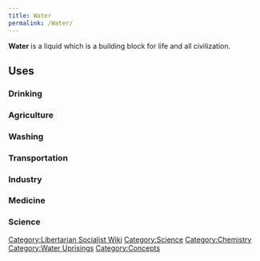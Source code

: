 ```yaml
---
title: Water
permalink: /Water/
---
```


**Water** is a liquid which is a building block for life and all
civilization.

## Uses

### Drinking

### Agriculture

### Washing

### Transportation

### Industry

### Medicine

### Science

[Category:Libertarian Socialist
Wiki](Category:Libertarian_Socialist_Wiki "wikilink")
[Category:Science](Category:Science "wikilink")
[Category:Chemistry](Category:Chemistry "wikilink") [Category:Water
Uprisings](Category:Water_Uprisings "wikilink")
[Category:Concepts](Category:Concepts "wikilink")